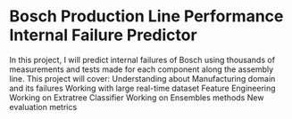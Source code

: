 # Bosch Production Line Performance Internal Failure Predictor
In this project, I will predict internal failures of Bosch using thousands of measurements and tests made for each component along the assembly line.
This project will cover: 
  Understanding about Manufacturing domain and its failures
  Working with large real-time dataset
  Feature Engineering
  Working on Extratree Classifier
  Working on Ensembles methods
  New evaluation metrics
